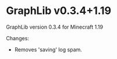 # GraphLib v0.3.4+1.19

GraphLib version 0.3.4 for Minecraft 1.19

Changes:

* Removes 'saving' log spam.
